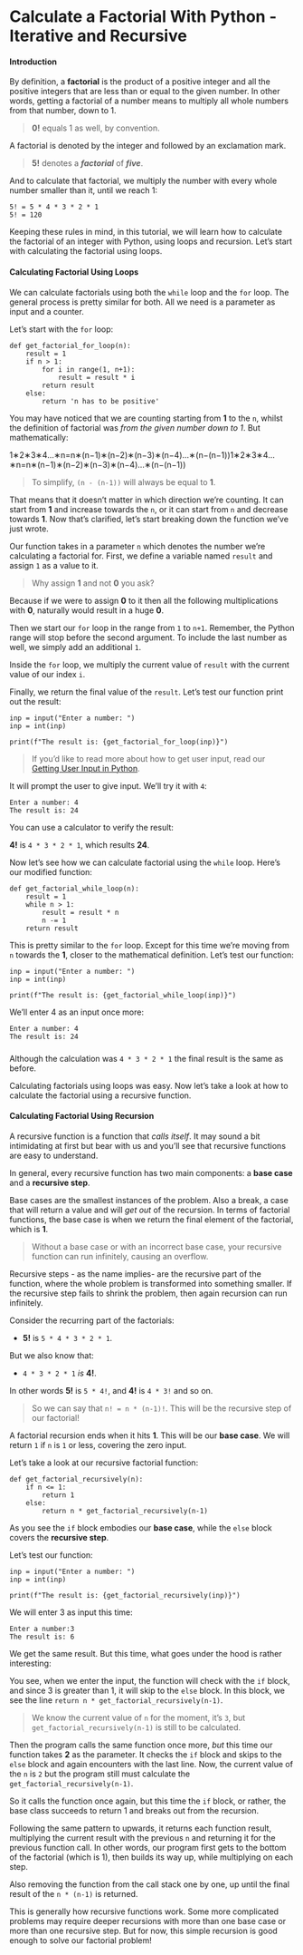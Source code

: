 # Calculate a Factorial With Python - Iterative and Recursive

#### Introduction <span id="introduction"></span>

By definition, a **factorial** is the product of a positive integer and all the positive integers that are less than or equal to the given number. In other words, getting a factorial of a number means to multiply all whole numbers from that number, down to 1.

> **0!** equals 1 as well, by convention.

A factorial is denoted by the integer and followed by an exclamation mark.

> **5!** denotes a **_factorial_** of **_five_**.

And to calculate that factorial, we multiply the number with every whole number smaller than it, until we reach 1:

    5! = 5 * 4 * 3 * 2 * 1
    5! = 120

Keeping these rules in mind, in this tutorial, we will learn how to calculate the factorial of an integer with Python, using loops and recursion. Let’s start with calculating the factorial using loops.

#### Calculating Factorial Using Loops <span id="calculatingfactorialusingloops"></span>

We can calculate factorials using both the `while` loop and the `for` loop. The general process is pretty similar for both. All we need is a parameter as input and a counter.

Let’s start with the `for` loop:

    def get_factorial_for_loop(n):
        result = 1
        if n > 1:
            for i in range(1, n+1):
                result = result * i
            return result
        else:
            return 'n has to be positive'

You may have noticed that we are counting starting from **1** to the `n`, whilst the definition of factorial was _from the given number down to 1_. But mathematically:

1∗2∗3∗4…∗n=n∗(n−1)∗(n−2)∗(n−3)∗(n−4)…∗(n−(n−1))1∗2∗3∗4…∗n=n∗(n−1)∗(n−2)∗(n−3)∗(n−4)…∗(n−(n−1))

> To simplify, `(n - (n-1))` will always be equal to **1**.

That means that it doesn’t matter in which direction we’re counting. It can start from **1** and increase towards the `n`, or it can start from `n` and decrease towards **1**. Now that’s clarified, let’s start breaking down the function we’ve just wrote.

Our function takes in a parameter `n` which denotes the number we’re calculating a factorial for. First, we define a variable named `result` and assign `1` as a value to it.

> Why assign **1** and not **0** you ask?

Because if we were to assign **0** to it then all the following multiplications with **0**, naturally would result in a huge **0**.

Then we start our `for` loop in the range from `1` to `n+1`. Remember, the Python range will stop before the second argument. To include the last number as well, we simply add an additional `1`.

Inside the `for` loop, we multiply the current value of `result` with the current value of our index `i`.

Finally, we return the final value of the `result`. Let’s test our function print out the result:

    inp = input("Enter a number: ")
    inp = int(inp)

    print(f"The result is: {get_factorial_for_loop(inp)}")

> If you’d like to read more about how to get user input, read our [Getting User Input in Python](https://stackabuse.com/getting-user-input-in-python/).

It will prompt the user to give input. We’ll try it with `4`:

    Enter a number: 4
    The result is: 24

You can use a calculator to verify the result:

**4!** is `4 * 3 * 2 * 1`, which results **24**.

Now let’s see how we can calculate factorial using the `while` loop. Here’s our modified function:

    def get_factorial_while_loop(n):
        result = 1
        while n > 1:
            result = result * n
            n -= 1
        return result

This is pretty similar to the `for` loop. Except for this time we’re moving from `n` towards the **1**, closer to the mathematical definition. Let’s test our function:

    inp = input("Enter a number: ")
    inp = int(inp)

    print(f"The result is: {get_factorial_while_loop(inp)}")

We’ll enter 4 as an input once more:

    Enter a number: 4
    The result is: 24

###

Although the calculation was `4 * 3 * 2 * 1` the final result is the same as before.

Calculating factorials using loops was easy. Now let’s take a look at how to calculate the factorial using a recursive function.

#### Calculating Factorial Using Recursion <span id="calculatingfactorialusingrecursion"></span>

A recursive function is a function that _calls itself_. It may sound a bit intimidating at first but bear with us and you’ll see that recursive functions are easy to understand.

In general, every recursive function has two main components: a **base case** and a **recursive step**.

Base cases are the smallest instances of the problem. Also a break, a case that will return a value and will _get out_ of the recursion. In terms of factorial functions, the base case is when we return the final element of the factorial, which is **1**.

> Without a base case or with an incorrect base case, your recursive function can run infinitely, causing an overflow.

Recursive steps - as the name implies- are the recursive part of the function, where the whole problem is transformed into something smaller. If the recursive step fails to shrink the problem, then again recursion can run infinitely.

Consider the recurring part of the factorials:

- **5!** is `5 * 4 * 3 * 2 * 1`.

But we also know that:

- `4 * 3 * 2 * 1` _is_ **4!**.

In other words **5!** is `5 * 4!`, and **4!** is `4 * 3!` and so on.

> So we can say that `n! = n * (n-1)!`. This will be the recursive step of our factorial!

A factorial recursion ends when it hits **1**. This will be our **base case**. We will return `1` if `n` is `1` or less, covering the zero input.

Let’s take a look at our recursive factorial function:

    def get_factorial_recursively(n):
        if n <= 1:
            return 1
        else:
            return n * get_factorial_recursively(n-1)

As you see the `if` block embodies our **base case**, while the `else` block covers the **recursive step**.

Let’s test our function:

    inp = input("Enter a number: ")
    inp = int(inp)

    print(f"The result is: {get_factorial_recursively(inp)}")

We will enter 3 as input this time:

    Enter a number:3
    The result is: 6

We get the same result. But this time, what goes under the hood is rather interesting:

You see, when we enter the input, the function will check with the `if` block, and since 3 is greater than 1, it will skip to the `else` block. In this block, we see the line `return n * get_factorial_recursively(n-1)`.

> We know the current value of `n` for the moment, it’s `3`, but `get_factorial_recursively(n-1)` is still to be calculated.

Then the program calls the same function once more, _but_ this time our function takes **2** as the parameter. It checks the `if` block and skips to the `else` block and again encounters with the last line. Now, the current value of the `n` is `2` but the program still must calculate the `get_factorial_recursively(n-1)`.

So it calls the function once again, but this time the `if` block, or rather, the base class succeeds to return 1 and breaks out from the recursion.

Following the same pattern to upwards, it returns each function result, multiplying the current result with the previous `n` and returning it for the previous function call. In other words, our program first gets to the bottom of the factorial (which is 1), then builds its way up, while multiplying on each step.

Also removing the function from the call stack one by one, up until the final result of the `n * (n-1)` is returned.

This is generally how recursive functions work. Some more complicated problems may require deeper recursions with more than one base case or more than one recursive step. But for now, this simple recursion is good enough to solve our factorial problem!
